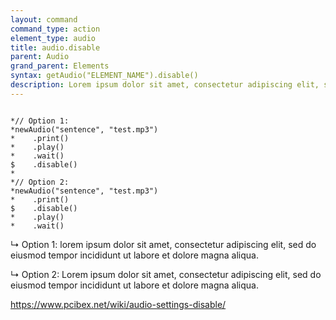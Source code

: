 ```yaml
---
layout: command
command_type: action
element_type: audio
title: audio.disable
parent: Audio
grand_parent: Elements
syntax: getAudio("ELEMENT_NAME").disable()
description: Lorem ipsum dolor sit amet, consectetur adipiscing elit, sed do eiusmod tempor incididunt ut labore et dolore magna aliqua. Ut enim ad minim veniam, quis nostrud exercitation ullamco laboris nisi ut aliquip ex ea commodo consequat.
---
```


<pre><code class="language-diff-javascript diff-highlight">
*// Option 1:
*newAudio("sentence", "test.mp3")
*    .print()
*    .play()
*    .wait()
$    .disable()
*
*// Option 2:
*newAudio("sentence", "test.mp3")
*    .print()
$    .disable()
*    .play()
*    .wait()
</code></pre>

↳ Option 1: lorem ipsum dolor sit amet, consectetur adipiscing elit,
sed do eiusmod tempor incididunt ut labore et dolore magna aliqua.

↳ Option 2: Lorem ipsum dolor sit amet, consectetur adipiscing elit,
sed do eiusmod tempor incididunt ut labore et dolore magna aliqua.

<https://www.pcibex.net/wiki/audio-settings-disable/>
